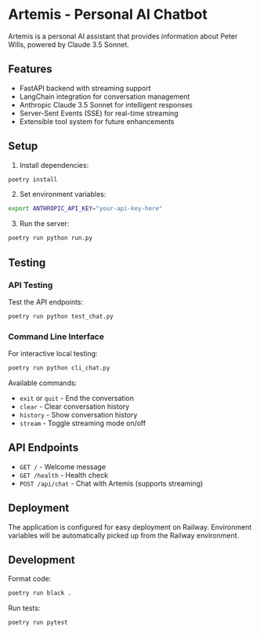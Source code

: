 # Artemis - Personal AI Chatbot

Artemis is a personal AI assistant that provides information about Peter Wills, powered by Claude 3.5 Sonnet.

## Features

- FastAPI backend with streaming support
- LangChain integration for conversation management
- Anthropic Claude 3.5 Sonnet for intelligent responses
- Server-Sent Events (SSE) for real-time streaming
- Extensible tool system for future enhancements

## Setup

1. Install dependencies:
```bash
poetry install
```

2. Set environment variables:
```bash
export ANTHROPIC_API_KEY="your-api-key-here"
```

3. Run the server:
```bash
poetry run python run.py
```

## Testing

### API Testing
Test the API endpoints:
```bash
poetry run python test_chat.py
```

### Command Line Interface
For interactive local testing:
```bash
poetry run python cli_chat.py
```

Available commands:
- `exit` or `quit` - End the conversation
- `clear` - Clear conversation history  
- `history` - Show conversation history
- `stream` - Toggle streaming mode on/off

## API Endpoints

- `GET /` - Welcome message
- `GET /health` - Health check
- `POST /api/chat` - Chat with Artemis (supports streaming)

## Deployment

The application is configured for easy deployment on Railway. Environment variables will be automatically picked up from the Railway environment.

## Development

Format code:
```bash
poetry run black .
```

Run tests:
```bash
poetry run pytest
```